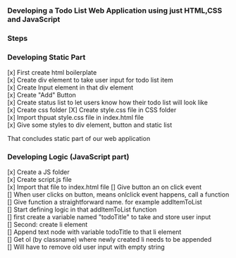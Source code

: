 ### Developing a Todo List Web Application using just HTML,CSS and JavaScript  

### Steps    

### Developing  Static Part  


[x] First create html boilerplate  
[x] Create div element to take user input for todo list item  
[x] Create Input element in that div element   
[x] Create "Add" Button   
[x] Create status list to let users know how their todo list will look like  
[x] Create css folder
[X] Create style.css file in CSS folder  
[x] Import thpuat style.css file in index.html file  
[x] Give some styles to div element, button and static list  

That concludes static part of our web application    

### Developing Logic (JavaScript part)   

  [x] Create a JS folder  
  [x] Create script.js file  
  [x] Import that file to index.html file
  [] Give button an on click event  
  [] When user clicks on button, means onlclick event happens, call a function  
  [] Give function a straightforward name. for example addItemToList  
  [] Start defining logic in that addItemToList function  
  [] first create a variable named "todoTitle" to take and store user input  
  [] Second: create li element  
  [] Append text node with variable todoTitle to that li element  
  [] Get ol (by classname) where newly created li needs to be appended  
  [] Will have to remove old user input with empty string




 
